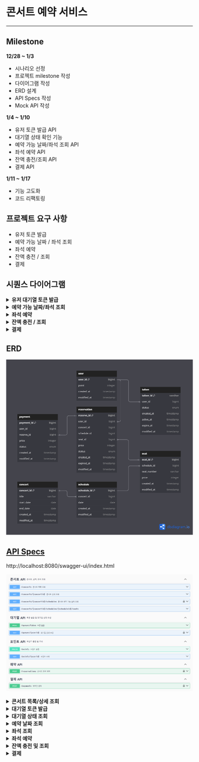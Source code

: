 # 콘서트 예약 서비스

---

## Milestone
**12/28 ~ 1/3**
- 시나리오 선정
- 프로젝트 milestone 작성
- 다이어그램 작성
- ERD 설계
- API Specs 작성
- Mock API 작성

**1/4 ~ 1/10**
- 유저 토큰 발급 API
- 대기열 상태 확인 기능
- 예약 가능 날짜/좌석 조회 API
- 좌석 예약 API
- 잔액 충전/조회 API
- 결제 API

**1/11 ~ 1/17**
- 기능 고도화
- 코드 리팩토링

## 프로젝트 요구 사항
- 유저 토큰 발급
- 예약 가능 날짜 / 좌석 조회
- 좌석 예약
- 잔액 충전 / 조회
- 결제

## 시퀀스 다이어그램

<details>
<summary><b>유저 대기열 토큰 발급</b></summary>

![img.png](docs/img/sequencediagram/대기열_토큰_5.png)
</details>

<details>
<summary><b>예약 가능 날짜/좌석 조회</b></summary>

![img.png](docs/img/sequencediagram/예약날짜_좌석_1.png)
</details>

<details>
<summary><b>좌석 예약</b></summary>

![img.png](docs/img/sequencediagram/좌석_예약_5.png)
</details>

<details>
<summary><b>잔액 충전 / 조회</b></summary>

![img.png](docs/img/sequencediagram/잔액_조회_충전_1.png)
</details>

<details>
<summary><b>결제</b></summary>

![img.png](docs/img/sequencediagram/결제_4.png)
</details>

## ERD
![img.png](docs/img/erd/ERD_4.png)

## [API Specs](docs/api-spec.md)

http://localhost:8080/swagger-ui/index.html

![img.png](docs/img/swagger.png)

<details>
<summary><b>콘서트 목록/상세 조회</b></summary>

### `GET /concerts`

### **Endpoint**
```http request
GET /concerts
HOST: localhost:8080
```
### **200 OK**
```json
[
  {
    "id": 1,
    "title": "콘서트명1",
    "startDate": "2024-12-31",
    "endDate": "2025-01-01"
  },
  {
    "id": 2,
    "title": "콘서트명2",
    "startDate": "2025-01-01",
    "endDate": "2025-01-02"
  }
]
```

### `GET /concerts/:concertId`

### **Endpoint**
```http request
GET /concerts/1
HOST: localhost:8080
```

### **200 OK**
```json
{
  "id": 1,
  "title": "콘서트명1",
  "startDate": "2024-12-31",
  "endDate": "2025-01-01"
  
}
```
### **404 Not Found**
```json
GET /concerts/99
HOST: localhost:8080
{
  "status": "NOT_FOUND",
  "message": "등록되지 않은 콘서트입니다."
}
```
</details>

<details>
<summary><b>대기열 토큰 발급</b></summary>

### `POST /queues/tokens`

### **Endpoint**
```http request
POST /queues/tokens
Content-Type: application/json
```

### **Request**
```json
{
  "userId": "test1234",
  "concertId": 1
}
```

### **201 Created**
```json
{
  "tokenId": "15e859ae-9bf2-4f08-ae68-465e9dcd54bf",
  "userId": "test1234",
  "concertId": 1,
  "priority": 34,
  "status": "WAIT"
}
```
</details>

<details>
<summary><b>대기열 상태 조회</b></summary>

### `GET /queues/:userId`

### **Endpoint**
```http request
GET /queues/test1234
Authorization: Bearer {tokenId}
```
### **200 OK**
대기 상태
```json
{
  "tokenId": "15e859ae-9bf2-4f08-ae68-465e9dcd54bf",
  "userId": "test1234",
  "concertId": 1,
  "priority": 1,
  "status": "WAIT"
}
```
사용자 순서 도달 시 토큰 상태 활성화 및 만료 시간을 5분으로 설정
```json
{
  "tokenId": "15e859ae-9bf2-4f08-ae68-465e9dcd54bf",
  "userId": "test1234",
  "concertId": 1,
  "priority": 0,
  "status": "ACTIVE"
}
```
### **401 Unauthorized**
Authorization 정보가 없는 경우
```json
{
  "status": "UNAUTHORIZED",
  "message": "토큰 정보가 누락되었습니다."
}
```
### **403 Forbidden**
잘못된 토큰인 경우
```json
{
  "status": "FORBIDDEN",
  "message": "유효하지 않은 토큰입니다."
}
```
</details>

<details>
<summary><b>예약 날짜 조회</b></summary>


### `GET /concerts/:concertId/schedules`

### **Endpoint**
```http request
GET /concerts/1/schedules
HOST: localhost:8080
Authorization: Bearer {tokenId}
```

### **200 OK**
```json
{
  "concertId": 1,
  "schedules": [
    {
      "scheduleId": 1,
      "date": "2024-12-31"
    },
    {
      "scheduleId": 2,
      "date": "2025-01-01"
    }
  ]
}
```
</details>

<details>
<summary><b>좌석 조회</b></summary>

### `GET /concerts/:concertId/schedules/:scheduleId/seats`

### **Endpoint**
```http request
GET /concerts/1/schedules/1/seats HTTP/1.1
HOST: localhost:8080
Authorization: Bearer {tokenId}
```

### **200 OK**
```json
{
  "scheduleId": 1,
  "seats": [
    {
      "seatId": 1,
      "seatNumber": "A1",
      "price": 75000,
      "available": "Y"
    },
    {
      "seatId": 2,
      "seatNumber": "B1",
      "price": 60000,
      "available": "N"
    }
  ]
}
```
</details>

<details>
<summary><b>좌석 예약</b></summary>

### `POST /reservations`

### **Endpoint**
```http request
POST /reservations
Content-Type: application/json
Authorization: Bearer {tokenId}
```

### **Request**
```json
{
  "userId": "test1234",
  "concertId": 1,
  "scheduleId": 1,
  "seatId": 1
}
```
**201 Created**

좌석 예약 성공 시 대기열 토큰 삭제 -> 좌석 임시 배정 시간을 5분으로 설정
```json
{
  "reserveId": 1,
  "schedule": "2025-01-01",
  "seatNumber": "A1",
  "concert": {
    "concertId": 1,
    "title": "콘서트명1",
    "startAt": "2024-12-31",
    "endAt": "2025-01-01"
  },
  "price": 75000,
  "status": "TEMP",
  "reservedAt": "2024-12-30T00:05:33Z",
  "expiredAt": "2024-12-30T00:10:33Z"
}
```
</details>

<details>
<summary><b>잔액 충전 및 조회</b></summary>


### 충전 - `PATCH /points`

### **Endpoint**
```http request
PATCH /points
Content-Type: application/json
```

### **Request**
```json
{
  "userId": "test1234",
  "amount": 100000
}
```

### 200 OK
```json
{
  "userId": "test1234",
  "point": 100000
}
```

### 조회 - `GET /points/:userId`

### **Endpoint**
```http request
GET /points/test1234
```

### 200 OK
```json
{
  "userId": "test1234",
  "point": 170000
}
```
</details>

<details>
<summary><b>결제</b></summary>


### `POST /payments`

### **Endpoint**
```http request
POST /paytments
Content-Type: application/json
Authorization: Bearer {tokenId}
```

### **Request**
```json
{
  "userId": "test1234",
  "reserveId": 1,
  "amount": 75000
}
```

### **201 Created**
```json
{
  "payment_id": 1,
  "reserveId": 1,
  "user_id": "test1234",
  "price": 75000,
  "status": "COMPLETE",
  "created_at": "2024-12-30T00:13:33Z"
}
```
### **402 Payment Required**
```json
{
  "status": "PAYMENT_REQUIRED",
  "message": "포인트가 부족합니다."
}
```
</details>